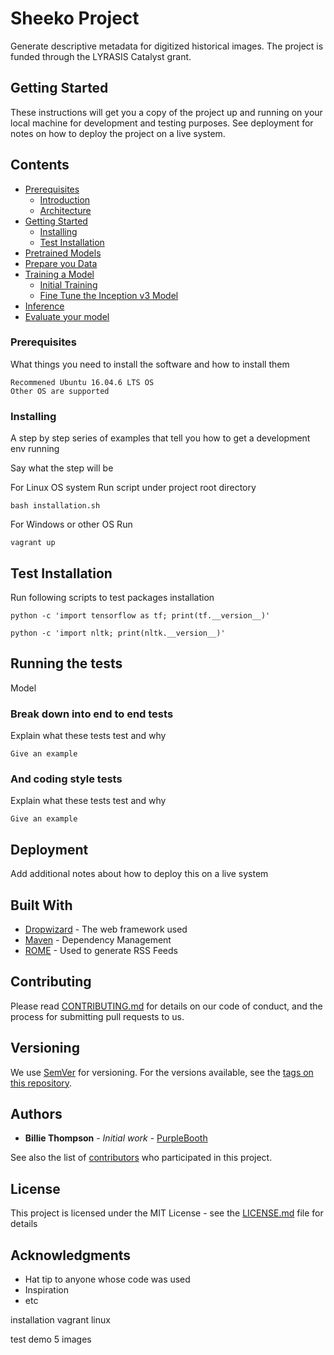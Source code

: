 # Sheeko Project

Generate descriptive metadata for digitized historical images. The project is funded through the LYRASIS Catalyst grant.

## Getting Started

These instructions will get you a copy of the project up and running on your local machine for development and testing purposes. See deployment for notes on how to deploy the project on a live system.


## Contents
* [Prerequisites](#Prerequisites)
    * [Introduction](#introduction)
    * [Architecture](#architecture)
* [Getting Started](#getting-started)
    * [Installing](#Installing)
    * [Test Installation](#Test-Installation)
* [Pretrained Models](#Pretrained-Models)
* [Prepare you Data](#Data-Preparasion)
* [Training a Model](#training-a-model)
    * [Initial Training](#initial-training)
    * [Fine Tune the Inception v3 Model](#fine-tune-the-inception-v3-model)
* [Inference](#Inference)
* [Evaluate your model](#Evaluation)

### Prerequisites

What things you need to install the software and how to install them

```
Recommened Ubuntu 16.04.6 LTS OS
Other OS are supported
```

### Installing

A step by step series of examples that tell you how to get a development env running

Say what the step will be

For Linux OS system
Run script under project root directory
```
bash installation.sh
```

For Windows or other OS
Run
```
vagrant up
```
## Test Installation
Run following scripts to test packages installation
```
python -c 'import tensorflow as tf; print(tf.__version__)'
```
```
python -c 'import nltk; print(nltk.__version__)'
```

## Running the tests

Model

### Break down into end to end tests

Explain what these tests test and why

```
Give an example
```

### And coding style tests

Explain what these tests test and why

```
Give an example
```

## Deployment

Add additional notes about how to deploy this on a live system

## Built With

* [Dropwizard](http://www.dropwizard.io/1.0.2/docs/) - The web framework used
* [Maven](https://maven.apache.org/) - Dependency Management
* [ROME](https://rometools.github.io/rome/) - Used to generate RSS Feeds

## Contributing

Please read [CONTRIBUTING.md](https://gist.github.com/PurpleBooth/b24679402957c63ec426) for details on our code of conduct, and the process for submitting pull requests to us.

## Versioning

We use [SemVer](http://semver.org/) for versioning. For the versions available, see the [tags on this repository](https://github.com/your/project/tags). 

## Authors

* **Billie Thompson** - *Initial work* - [PurpleBooth](https://github.com/PurpleBooth)

See also the list of [contributors](https://github.com/your/project/contributors) who participated in this project.

## License

This project is licensed under the MIT License - see the [LICENSE.md](LICENSE.md) file for details

## Acknowledgments

* Hat tip to anyone whose code was used
* Inspiration
* etc




installation
vagrant 
linux

test demo
5 images

